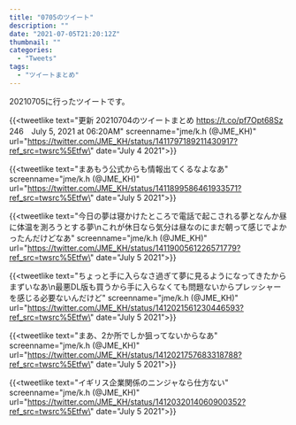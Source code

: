 ```yaml
---
title: "0705のツイート"
description: ""
date: "2021-07-05T21:20:12Z"
thumbnail: ""
categories:
  - "Tweets"
tags:
  - "ツイートまとめ"
---
```

20210705に行ったツイートです。
<!--more-->
{{<tweetlike text=\"更新 20210704のツイートまとめ https://t.co/pf7Opt68Sz 246　July 5, 2021 at 06:20AM\" screenname=\"jme/k.h (@JME_KH)\" url=\"https://twitter.com/JME_KH/status/1411797189211430917?ref_src=twsrc%5Etfw\" date=\"July 4 2021\">}}

{{<tweetlike text=\"まあもう公式からも情報出てくるなよなあ\" screenname=\"jme/k.h (@JME_KH)\" url=\"https://twitter.com/JME_KH/status/1411899586461933571?ref_src=twsrc%5Etfw\" date=\"July 5 2021\">}}

{{<tweetlike text=\"今日の夢は寝かけたところで電話で起こされる夢となんか昼に体温を測ろうとする夢\nこれが休日なら気分は昼なのにまだ朝って感じでよかったんだけどなあ\" screenname=\"jme/k.h (@JME_KH)\" url=\"https://twitter.com/JME_KH/status/1411900561226571779?ref_src=twsrc%5Etfw\" date=\"July 5 2021\">}}

{{<tweetlike text=\"ちょっと手に入らなさ過ぎて夢に見るようになってきたからまずいなあ\n最悪DL版も買うから手に入らなくても問題ないからプレッシャーを感じる必要ないんだけど\" screenname=\"jme/k.h (@JME_KH)\" url=\"https://twitter.com/JME_KH/status/1412021561230446593?ref_src=twsrc%5Etfw\" date=\"July 5 2021\">}}

{{<tweetlike text=\"まあ、2か所でしか狙ってないからなあ\" screenname=\"jme/k.h (@JME_KH)\" url=\"https://twitter.com/JME_KH/status/1412021757683318788?ref_src=twsrc%5Etfw\" date=\"July 5 2021\">}}

{{<tweetlike text=\"イギリス企業関係のニンジャなら仕方ない\" screenname=\"jme/k.h (@JME_KH)\" url=\"https://twitter.com/JME_KH/status/1412032014060900352?ref_src=twsrc%5Etfw\" date=\"July 5 2021\">}}

